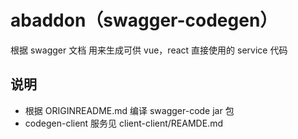 # abaddon（swagger-codegen）

根据 swagger 文档 用来生成可供 vue，react 直接使用的 service 代码

## 说明

- 根据 ORIGINREADME.md 编译 swagger-code jar 包
- codegen-client 服务见 client-client/REAMDE.md
